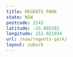 ```yaml
---
title: REGENTS PARK
state: NSW
postcode: 2143
latitude: -33.885382
longitude: 151.021934
url: /nsw/regents-park/
layout: suburb
---
```

